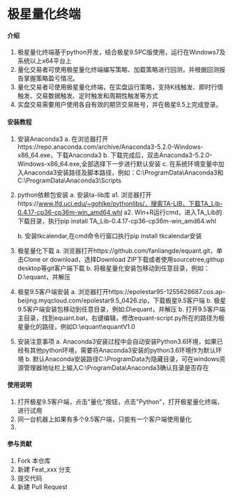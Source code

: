 # 极星量化终端

#### 介绍
1. 极星量化终端基于python开发，结合极星9.5PC版使用，运行在Windows7及系统以上x64平台上
2. 量化交易者可使用极星量化终端编写策略、加载策略进行回测，并根据回测报告掌握策略盈亏情况。
3. 量化交易者可使用极星量化终端，在实盘运行策略，支持K线触发、即时行情触发、交易数据触发、定时触发和周期性触发等方式
4. 实盘交易需要用户使用各自有效的期货交易账号，并在极星9.5上完成登录。

#### 安装教程
1. 安装Anaconda3
    a. 在浏览器打开https://repo.anaconda.com/archive/Anaconda3-5.2.0-Windows-x86_64.exe，下载Anaconda3
    b. 下载完成后，双击Anaconda3-5.2.0-Windows-x86_64.exe,全部选择下一步进行默认安装
    c. 在系统环境变量中加入Anaconda3安装路径及脚本路径，例如：C:\ProgramData\Anaconda3和C:\ProgramData\Anaconda3\Scripts
    
2. python依赖包安装
    a. 安装ta-lib库
        a1. 浏览器打开https://www.lfd.uci.edu/~gohlke/pythonlibs/，搜索TA-LIB，下载TA_Lib-0.4.17-cp36-cp36m-win_amd64.whl
        a2. Win+R运行cmd，进入TA_Lib的下载目录，执行pip install TA_Lib-0.4.17-cp36-cp36m-win_amd64.whl
        
    b. 安装tkcalendar,在cmd命令行窗口执行pip install tkcalendar安装
    
3. 极星量化下载
    a. 浏览器打开https://github.com/fanliangde/equant.git，单击Clone or download，选择Download ZIP下载或者使用sourcetree,githup desktop等git客户端下载
    b. 将极星量化安装包移动到任意目录，例如：D:\equant，并解压
    
4. 极星9.5客户端安装
    a. 浏览器打开https://epolestar95-1255628687.cos.ap-beijing.myqcloud.com/epolestar9.5_0426.zip，下载极星9.5客户端
    b. 极星9.5客户端安装包移动到任意目录，例如:D\equant，并解压
    b. 打开9.5客户端主目录，找到equant.bat，右键编辑，修改equant-script.py所在的路径为极星量化的路径，例如D:\equant\equantV1.0

5. 安装注意事项
    a. Anaconda3安装过程中会自动安装Python3.6环境，如果已经有其他python环境，需要将Anaconda3安装的python3.6环境作为默认环境
    b. 默认Anaconda安装路径C:\ProgramData为隐藏目录，可在windows资源管理器地址栏上输入C:\ProgramData\Anaconda3确认目录是否存在

#### 使用说明
1. 打开极星9.5客户端，点击"量化"按钮，点击"Python"，打开极星量化终端，进行试用
2. 同一台机器上如果有多个9.5客户端，只能有一个客户端使用量化
3. 

#### 参与贡献

1. Fork 本仓库
2. 新建 Feat_xxx 分支
3. 提交代码
4. 新建 Pull Request
